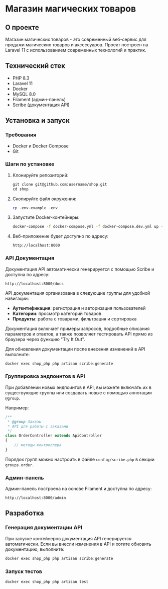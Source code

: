 # Магазин магических товаров

## О проекте

Магазин магических товаров - это современный веб-сервис для продажи магических товаров и аксессуаров.
Проект построен на Laravel 11 с использованием современных технологий и практик.

## Технический стек

- PHP 8.3
- Laravel 11
- Docker
- MySQL 8.0
- Filament (админ-панель)
- Scribe (документация API)

## Установка и запуск

### Требования

- Docker и Docker Compose
- Git

### Шаги по установке

1. Клонируйте репозиторий:

    ```md
    git clone git@github.com:username/shop.git
    cd shop
    ```

2. Скопируйте файл окружения:

    ```bash
    cp .env.example .env
    ```

3. Запустите Docker-контейнеры:

    ```bash
    docker-compose -f docker-compose.yml -f docker-compose.dev.yml up --build
    ```

4. Веб-приложение будет доступно по адресу:

    ```text
    http://localhost:8000
    ```

### API Документация

Документация API автоматически генерируется с помощью Scribe и доступна по адресу:

```text
http://localhost:8000/docs
```

API документация организована в следующие группы для удобной навигации:

- **Аутентификация**: регистрация и авторизация пользователей
- **Категории**: просмотр категорий товаров
- **Продукты**: работа с товарами, фильтрация и сортировка

Документация включает примеры запросов, подробные описания параметров и ответов, а также позволяет тестировать API прямо из браузера через функцию "Try It Out".

Для обновления документации после внесения изменений в API выполните:

```bash
docker exec shop_php php artisan scribe:generate
```

### Группировка эндпоинтов в API

При добавлении новых эндпоинтов в API, вы можете включать их в существующие группы или создавать новые с помощью аннотации `@group`.

Например:

```php
/**
 * @group Заказы
 * API для работы с заказами
 */
class OrderController extends ApiController
{
    // методы контроллера
}
````

Порядок групп можно настроить в файле `config/scribe.php` в секции `groups.order`.

### Админ-панель

Админ-панель построена на основе Filament и доступна по адресу:

```text
http://localhost:8000/admin
```

## Разработка

### Генерация документации API

При запуске контейнеров документация API генерируется автоматически. Если вы внесли изменения в API и хотите обновить документацию, выполните:

```bash
docker exec shop_php php artisan scribe:generate
```

### Запуск тестов

```bash
docker exec shop_php php artisan test
```

